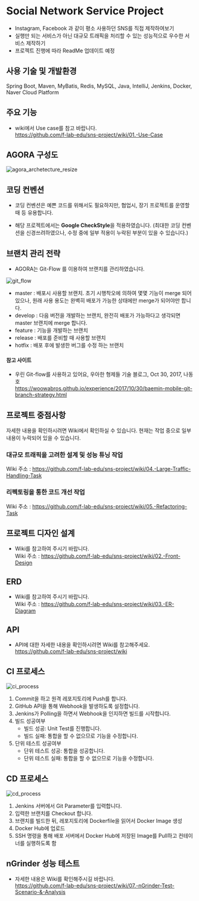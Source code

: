# Social Network Service Project

* Instagram, Facebook 과 같이 평소 사용하던 SNS를 직접 제작하여보기
* 실행만 되는 서비스가 아닌 대규모 트래픽을 처리할 수 있는 성능적으로 우수한 서비스 제작하기
* 프로젝트 진행에 따라 ReadMe 업데이트 예정  


## 사용 기술 및 개발환경

Spring Boot, Maven, MyBatis, Redis, MySQL, Java, IntelliJ, Jenkins, Docker, Naver Cloud Platform


## 주요 기능

* wiki에서 Use case를 참고 바랍니다.    
https://github.com/f-lab-edu/sns-project/wiki/01.-Use-Case


## AGORA 구성도
![agora_archetecture_resize](https://user-images.githubusercontent.com/54772162/101143570-6b4b8500-365a-11eb-8b8e-64c5c756aaef.PNG)


## 코딩 컨벤션

* 코딩 컨벤션은 예쁜 코드를 위해서도 필요하지만, 협업시, 장기 프로젝트를 운영할 때 등 유용합니다.

* 해당 프로젝트에서는 **Google CheckStyle**을 적용하였습니다. (최대한 코딩 컨벤션을 신경쓰려하였으나, 수정 중에 일부 적용이 누락된 부분이 있을 수 있습니다.)


## 브랜치 관리 전략

* AGORA는 Git-Flow 를 이용하여 브랜치를 관리하였습니다.

![git_flow](https://user-images.githubusercontent.com/54772162/101170794-45d27180-3682-11eb-8c42-6f4bf8ec73c9.PNG)

* master : 배포시 사용할 브랜치. 초기 시행착오에 의하여 몇몇 기능이 merge 되어 있으나, 
           원래 사용 용도는 완벽히 배포가 가능한 상태에만 merge가 되어야만 합니다.
* develop : 다음 버전을 개발하는 브랜치, 완전히 배포가 가능하다고 생각되면 master 브랜치에 merge 합니다.
* feature : 기능을 개발하는 브랜치
* release : 배포를 준비할 때 사용할 브랜치
* hotfix : 배포 후에 발생한 버그를 수정 하는 브랜치

#### 참고 사이트

* 우린 Git-flow를 사용하고 있어요, 우아한 형제들 기술 블로그, Oct 30, 2017, 나동호  
  https://woowabros.github.io/experience/2017/10/30/baemin-mobile-git-branch-strategy.html


## 프로젝트 중점사항

자세한 내용을 확인하시려면 Wiki에서 확인하실 수 있습니다.
현재는 작업 중으로 일부 내용이 누락되어 있을 수 있습니다.

### 대규모 트래픽을 고려한 설계 및 성능 튜닝 작업

Wiki 주소 : https://github.com/f-lab-edu/sns-project/wiki/04.-Large-Traffic-Handling-Task

### 리펙토링을 통한 코드 개선 작업

Wiki 주소 : https://github.com/f-lab-edu/sns-project/wiki/05.-Refactoring-Task

## 프로젝트 디자인 설계

* Wiki를 참고하여 주시기 바랍니다.  
Wiki 주소 : https://github.com/f-lab-edu/sns-project/wiki/02.-Front-Design

## ERD

* Wiki를 참고하여 주시기 바랍니다.  
Wiki 주소 : https://github.com/f-lab-edu/sns-project/wiki/03.-ER-Diagram

## API

* API에 대한 자세한 내용을 확인하시려면 Wiki를 참고해주세요.    
https://github.com/f-lab-edu/sns-project/wiki

## CI 프로세스
![ci_process](https://user-images.githubusercontent.com/54772162/101181687-8802af80-3690-11eb-9021-a00ad12c05bf.PNG)
1. Commit을 하고 원격 레포지토리에 Push를 합니다.    
2. GitHub API을 통해 Webhook을 발생하도록 설정합니다.    
3. Jenkins가 Polling을 하면서 Webhook을 인지하면 빌드를 시작합니다.    
4. 빌드 성공여부
    * 빌드 성공: Unit Test를 진행합니다.   
    * 빌드 실패: 통합을 할 수 없으므로 기능을 수정합니다.    
5. 단위 테스트 성공여부
    * 단위 테스트 성공: 통합을 성공합니다.    
    * 단위 테스트 실패: 통합을 할 수 없으므로 기능을 수정합니다.    

## CD 프로세스
![cd_process](https://user-images.githubusercontent.com/54772162/101178161-01e46a00-368c-11eb-844c-9572a2e23f35.PNG)

1. Jenkins 서버에서 Git Parameter를 입력합니다.
2. 입력한 브랜치를 Checkout 합니다.
3. 브랜치를 빌드한 뒤, 레포지토리에 Dockerfile을 읽어서 Docker Image 생성
4. Docker Hub에 업로드
5. SSH 명령을 통해 배포 서버에서 Docker Hub에 저장된 Image를 Pull하고 컨테이너를 실행하도록 함

## nGrinder 성능 테스트
* 자세한 내용은 Wiki를 확인해주시길 바랍니다.    
https://github.com/f-lab-edu/sns-project/wiki/07.-nGrinder-Test-Scenario-&-Analysis
